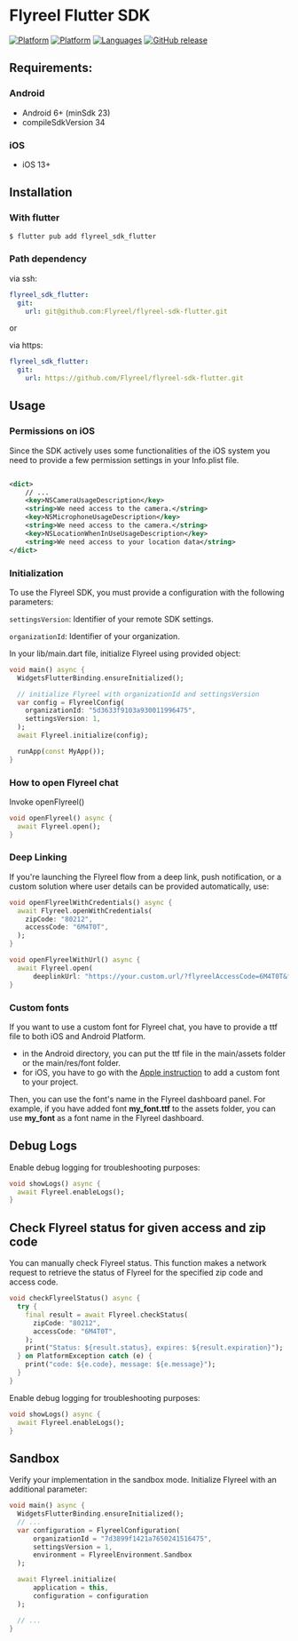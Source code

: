 # Flyreel Flutter SDK

[![Platform](https://img.shields.io/badge/platform-Android-orange.svg)](https://github.com/Flyreel/flyreel-sdk-android)
[![Platform](https://img.shields.io/badge/platform-iOS-orange.svg)](https://github.com/Flyreel/flyreel-sdk-ios)
[![Languages](https://img.shields.io/badge/language-Dart-orange.svg)](https://github.com/Flyreel/flyreel-sdk-android)
[![GitHub release](https://img.shields.io/pub/v/flyreel_sdk_flutter?color=blue)](https://pub.dev/packages/flyreel_sdk_flutter)

## Requirements:

### Android

- Android 6+ (minSdk 23)
- compileSdkVersion 34

### iOS

- iOS 13+

## Installation

### With flutter

```bash
$ flutter pub add flyreel_sdk_flutter
```

### Path dependency

via ssh:

```yaml
flyreel_sdk_flutter:
  git:
    url: git@github.com:Flyreel/flyreel-sdk-flutter.git
``` 

or

via https:

```yaml
flyreel_sdk_flutter:
  git:
    url: https://github.com/Flyreel/flyreel-sdk-flutter.git
```

## Usage

### Permissions on iOS

Since the SDK actively uses some functionalities of the iOS system you need to provide a few
permission settings in your Info.plist file.

```xml

<dict>
    // ...
    <key>NSCameraUsageDescription</key>
    <string>We need access to the camera.</string>
    <key>NSMicrophoneUsageDescription</key>
    <string>We need access to the camera.</string>
    <key>NSLocationWhenInUseUsageDescription</key>
    <string>We need access to your location data</string>
</dict>
```

### Initialization

To use the Flyreel SDK, you must provide a configuration with the following parameters:

`settingsVersion`: Identifier of your remote SDK settings.

`organizationId`: Identifier of your organization.

In your lib/main.dart file, initialize Flyreel using provided object:

```dart
void main() async {
  WidgetsFlutterBinding.ensureInitialized();

  // initialize Flyreel with organizationId and settingsVersion
  var config = FlyreelConfig(
    organizationId: "5d3633f9103a930011996475",
    settingsVersion: 1,
  );
  await Flyreel.initialize(config);

  runApp(const MyApp());
}
```

### How to open Flyreel chat

Invoke openFlyreel()

```dart
void openFlyreel() async {
  await Flyreel.open();
}
```

### Deep Linking

If you're launching the Flyreel flow from a deep link, push notification, or a custom solution where
user details can be provided automatically, use:

```dart
void openFlyreelWithCredentials() async {
  await Flyreel.openWithCredentials(
    zipCode: "80212",
    accessCode: "6M4T0T",
  );
}

void openFlyreelWithUrl() async {
  await Flyreel.open(
      deeplinkUrl: "https://your.custom.url/?flyreelAccessCode=6M4T0T&flyreelZipCode=80212");
}
```

### Custom fonts

If you want to use a custom font for Flyreel chat, you have to provide a ttf file to both iOS and
Android Platform.

- in the Android directory, you can put the ttf file in the main/assets folder or the main/res/font
  folder.
- for iOS, you have to go with
  the [Apple instruction](https://developer.apple.com/documentation/uikit/text_display_and_fonts/adding_a_custom_font_to_your_app)
  to add a custom font to your project.

Then, you can use the font's name in the Flyreel dashboard panel. For example, if you have added
font **my_font.ttf** to the assets folder, you can use **my_font** as a font name in the Flyreel
dashboard.

## Debug Logs

Enable debug logging for troubleshooting purposes:

```dart
void showLogs() async {
  await Flyreel.enableLogs();
}
```

## Check Flyreel status for given access and zip code

You can manually check Flyreel status. This function makes a network request to retrieve the status
of Flyreel for the specified zip code and access code.

```dart
void checkFlyreelStatus() async {
  try {
    final result = await Flyreel.checkStatus(
      zipCode: "80212",
      accessCode: "6M4T0T",
    );
    print("Status: ${result.status}, expires: ${result.expiration}");
  } on PlatformException catch (e) {
    print("code: ${e.code}, message: ${e.message}");
  }
}
```

Enable debug logging for troubleshooting purposes:

```dart
void showLogs() async {
  await Flyreel.enableLogs();
}
```

## Sandbox

Verify your implementation in the sandbox mode. Initialize Flyreel with an additional parameter:

```dart
void main() async {
  WidgetsFlutterBinding.ensureInitialized();
  // ...
  var configuration = FlyreelConfiguration(
      organizationId = "7d3899f1421a7650241516475",
      settingsVersion = 1,
      environment = FlyreelEnvironment.Sandbox
  );

  await Flyreel.initialize(
      application = this,
      configuration = configuration
  );

  // ...
}
```